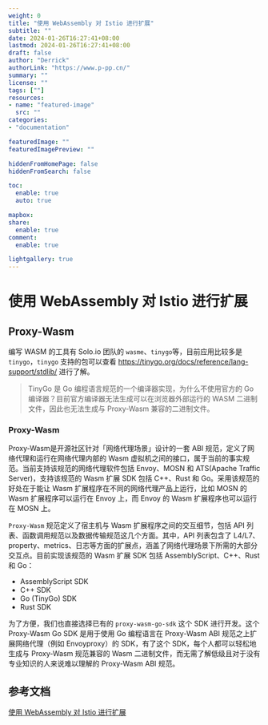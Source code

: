 ```yaml
---
weight: 0
title: "使用 WebAssembly 对 Istio 进行扩展"
subtitle: ""
date: 2024-01-26T16:27:41+08:00
lastmod: 2024-01-26T16:27:41+08:00
draft: false
author: "Derrick"
authorLink: "https://www.p-pp.cn/"
summary: ""
license: ""
tags: [""]
resources:
- name: "featured-image"
  src: ""
categories: 
- "documentation"

featuredImage: ""
featuredImagePreview: ""

hiddenFromHomePage: false
hiddenFromSearch: false

toc:
  enable: true
  auto: true

mapbox:
share:
  enable: true
comment:
  enable: true

lightgallery: true
---
```


# 使用 WebAssembly 对 Istio 进行扩展

## Proxy-Wasm


编写 WASM 的工具有 Solo.io 团队的 `wasme`、`tinygo`等，目前应用比较多是 `tinygo`，`tinygo` 支持的包可以查看 https://tinygo.org/docs/reference/lang-support/stdlib/ 进行了解。

> TinyGo 是 Go 编程语言规范的一个编译器实现，为什么不使用官方的 Go 编译器？目前官方编译器无法生成可以在浏览器外部运行的 WASM 二进制文件，因此也无法生成与 Proxy-Wasm 兼容的二进制文件。

### Proxy-Wasm

Proxy-Wasm是开源社区针对「网络代理场景」设计的一套 ABI 规范，定义了网络代理和运行在网络代理内部的 Wasm 虚拟机之间的接口，属于当前的事实规范。当前支持该规范的网络代理软件包括 Envoy、MOSN 和 ATS(Apache Traffic Server)，支持该规范的 Wasm 扩展 SDK 包括 C++、Rust 和 Go。采用该规范的好处在于能让 Wasm 扩展程序在不同的网络代理产品上运行，比如 MOSN 的 Wasm 扩展程序可以运行在 Envoy 上，而 Envoy 的 Wasm 扩展程序也可以运行在 MOSN 上。


`Proxy-Wasm` 规范定义了宿主机与 Wasm 扩展程序之间的交互细节，包括 API 列表、函数调用规范以及数据传输规范这几个方面。其中，API 列表包含了 L4/L7、property、metrics、日志等方面的扩展点，涵盖了网络代理场景下所需的大部分交互点。目前实现该规范的 Wasm 扩展 SDK 包括 AssemblyScript、C++、Rust 和 Go：

* AssemblyScript SDK
* C++ SDK
* Go (TinyGo) SDK
* Rust SDK

为了方便，我们也直接选择已有的 `proxy-wasm-go-sdk` 这个 SDK 进行开发。这个 Proxy-Wasm Go SDK 是用于使用 Go 编程语言在 Proxy-Wasm ABI 规范之上扩展网络代理（例如 Envoyproxy）的 SDK，有了这个 SDK，每个人都可以轻松地生成与 Proxy-Wasm 规范兼容的 Wasm 二进制文件，而无需了解低级且对于没有专业知识的人来说难以理解的 Proxy-Wasm ABI 规范。

## 参考文档
[使用 WebAssembly 对 Istio 进行扩展](https://mp.weixin.qq.com/s/MEUeKZ6Bdnecy41SuAw0LA)